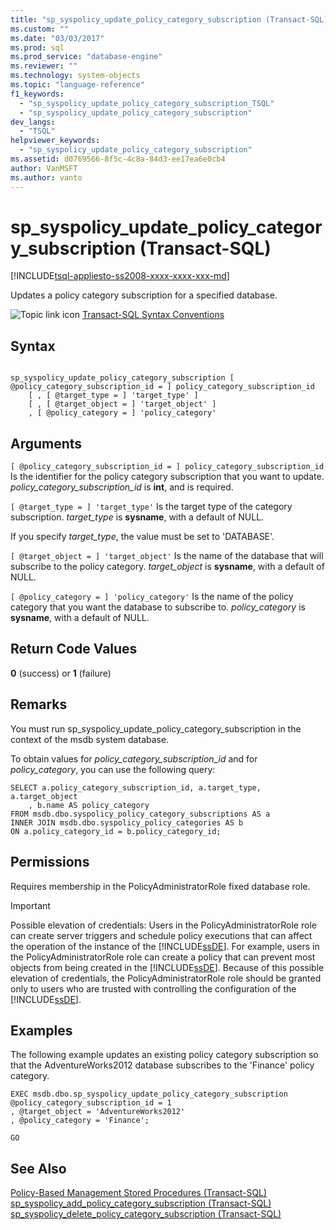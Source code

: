 ```yaml
---
title: "sp_syspolicy_update_policy_category_subscription (Transact-SQL) | Microsoft Docs"
ms.custom: ""
ms.date: "03/03/2017"
ms.prod: sql
ms.prod_service: "database-engine"
ms.reviewer: ""
ms.technology: system-objects
ms.topic: "language-reference"
f1_keywords: 
  - "sp_syspolicy_update_policy_category_subscription_TSQL"
  - "sp_syspolicy_update_policy_category_subscription"
dev_langs: 
  - "TSQL"
helpviewer_keywords: 
  - "sp_syspolicy_update_policy_category_subscription"
ms.assetid: d0769566-8f5c-4c8a-84d3-ee17ea6e0cb4
author: VanMSFT
ms.author: vanto
---
```

# sp_syspolicy_update_policy_category_subscription (Transact-SQL)
[!INCLUDE[tsql-appliesto-ss2008-xxxx-xxxx-xxx-md](../../includes/applies-to-version/sqlserver.md)]

  Updates a policy category subscription for a specified database.  
  
 ![Topic link icon](../../database-engine/configure-windows/media/topic-link.gif "Topic link icon") [Transact-SQL Syntax Conventions](../../t-sql/language-elements/transact-sql-syntax-conventions-transact-sql.md)  
  
## Syntax  
  
```  
  
sp_syspolicy_update_policy_category_subscription [ @policy_category_subscription_id = ] policy_category_subscription_id  
    [ , [ @target_type = ] 'target_type' ]  
    [ , [ @target_object = ] 'target_object' ]  
    , [ @policy_category = ] 'policy_category'  
```  
  
## Arguments  
`[ @policy_category_subscription_id = ] policy_category_subscription_id`
 Is the identifier for the policy category subscription that you want to update. *policy_category_subscription_id* is **int**, and is required.  
  
`[ @target_type = ] 'target_type'`
 Is the target type of the category subscription. *target_type* is **sysname**, with a default of NULL.  
  
 If you specify *target_type*, the value must be set to 'DATABASE'.  
  
`[ @target_object = ] 'target_object'`
 Is the name of the database that will subscribe to the policy category. *target_object* is **sysname**, with a default of NULL.  
  
`[ @policy_category = ] 'policy_category'`
 Is the name of the policy category that you want the database to subscribe to. *policy_category* is **sysname**, with a default of NULL.  
  
## Return Code Values  
 **0** (success) or **1** (failure)  
  
## Remarks  
 You must run sp_syspolicy_update_policy_category_subscription in the context of the msdb system database.  
  
 To obtain values for *policy_category_subscription_id* and for *policy_category*, you can use the following query:  
  
```  
SELECT a.policy_category_subscription_id, a.target_type, a.target_object  
    , b.name AS policy_category  
FROM msdb.dbo.syspolicy_policy_category_subscriptions AS a  
INNER JOIN msdb.dbo.syspolicy_policy_categories AS b  
ON a.policy_category_id = b.policy_category_id;  
```  
  
## Permissions  
 Requires membership in the PolicyAdministratorRole fixed database role.  
  
> [!IMPORTANT]  
>  Possible elevation of credentials: Users in the PolicyAdministratorRole role can create server triggers and schedule policy executions that can affect the operation of the instance of the [!INCLUDE[ssDE](../../includes/ssde-md.md)]. For example, users in the PolicyAdministratorRole role can create a policy that can prevent most objects from being created in the [!INCLUDE[ssDE](../../includes/ssde-md.md)]. Because of this possible elevation of credentials, the PolicyAdministratorRole role should be granted only to users who are trusted with controlling the configuration of the [!INCLUDE[ssDE](../../includes/ssde-md.md)].  
  
## Examples  
 The following example updates an existing policy category subscription so that the AdventureWorks2012 database subscribes to the 'Finance' policy category.  
  
```  
EXEC msdb.dbo.sp_syspolicy_update_policy_category_subscription @policy_category_subscription_id = 1  
, @target_object = 'AdventureWorks2012'  
, @policy_category = 'Finance';  
  
GO  
```  
  
## See Also  
 [Policy-Based Management Stored Procedures &#40;Transact-SQL&#41;](../../relational-databases/system-stored-procedures/policy-based-management-stored-procedures-transact-sql.md)   
 [sp_syspolicy_add_policy_category_subscription &#40;Transact-SQL&#41;](../../relational-databases/system-stored-procedures/sp-syspolicy-add-policy-category-subscription-transact-sql.md)   
 [sp_syspolicy_delete_policy_category_subscription &#40;Transact-SQL&#41;](../../relational-databases/system-stored-procedures/sp-syspolicy-delete-policy-category-subscription-transact-sql.md)  
  
  
